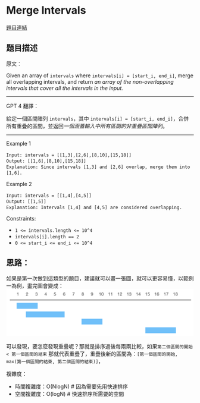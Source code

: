# Merge Intervals

[題目連結](https://leetcode.com/problems/merge-intervals/description/)

## 題目描述
原文：
  
Given an array of `intervals` where `intervals[i] = [start_i, end_i]`, merge all overlapping intervals, and return *an array of the non-overlapping intervals that cover all the intervals in the input.*
 

----

GPT 4 翻譯：

給定一個區間陣列 `intervals`，其中 `intervals[i] = [start_i, end_i]`，合併所有重疊的區間，並返回*一個涵蓋輸入中所有區間的非重疊區間陣列*。

----

Example 1
```
Input: intervals = [[1,3],[2,6],[8,10],[15,18]]
Output: [[1,6],[8,10],[15,18]]
Explanation: Since intervals [1,3] and [2,6] overlap, merge them into [1,6].
```

Example 2
```
Input: intervals = [[1,4],[4,5]]
Output: [[1,5]]
Explanation: Intervals [1,4] and [4,5] are considered overlapping.
```


Constraints:
* `1 <= intervals.length <= 10^4`
* `intervals[i].length == 2`
* `0 <= start_i <= end_i <= 10^4`


## 思路：

如果是第一次做到這類型的題目，建議就可以畫一張圖，就可以更容易懂，以範例一為例，畫完圖會變成：
![Image1](./image1.png)

可以發現，要怎麼發現重疊呢？那就是排序過後每兩兩比較，如果`第二個區間的開始 < 第一個區間的結束` 那就代表重疊了，重疊後新的區間為：`[第一個區間的開始, max(第一個區間的結束, 第二個區間的結束)]`，

複雜度：
- 時間複雜度：O(NlogN) # 因為需要先用快速排序
- 空間複雜度：O(logN) # 快速排序所需要的空間
